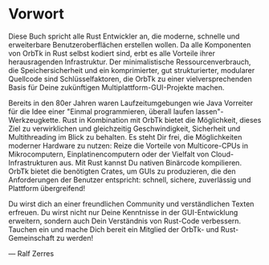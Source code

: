 # Vorwort

Diese Buch spricht alle Rust Entwickler an, die moderne, schnelle und
erweiterbare Benutzeroberflächen erstellen wollen. Da alle Komponenten
von OrbTk in Rust selbst kodiert sind, erbt es alle Vorteile ihrer
herausragenden Infrastruktur. Der minimalistische Ressourcenverbrauch,
die Speichersicherheit und ein komprimierter, gut strukturierter,
modularer Quellcode sind Schlüsselfaktoren, die OrbTk zu einer
vielversprechenden Basis für Deine zukünftigen
Multiplattform-GUI-Projekte machen.

Bereits in den 80er Jahren waren Laufzeitumgebungen wie Java Vorreiter
für die Idee einer "Einmal programmieren, überall laufen
lassen"-Werkzeugkette. Rust in Kombination mit OrbTk bietet die
Möglichkeit, dieses Ziel zu verwirklichen und gleichzeitig
Geschwindigkeit, Sicherheit und Multithreading im Blick zu
behalten. Es steht Dir frei, die Möglichkeiten moderner Hardware zu
nutzen: Reize die Vorteile von Multicore-CPUs in Mikrocomputern,
Einplatinencomputern oder der Vielfalt von Cloud-Infrastrukturen aus.
Mit Rust kannst Du nativen Binärcode kompilieren. OrbTk bietet die
benötigten Crates, um GUIs zu produzieren, die den Anforderungen der
Benutzer entspricht: schnell, sichere, zuverlässig und Plattform
übergreifend!

Du wirst dich an einer freundlichen Community und verständlichen
Texten erfreuen. Du wirst nicht nur Deine Kenntnisse in der
GUI-Entwicklung erweitern, sondern auch Dein Verständnis von Rust-Code
verbessern. Tauchen ein und mache Dich bereit ein Mitglied der OrbTk-
und Rust-Gemeinschaft zu werden!

— Ralf Zerres
